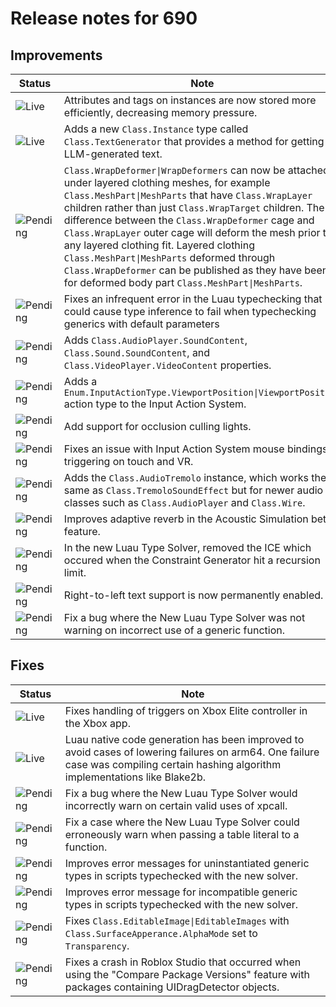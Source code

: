 # Release notes for 690

## Improvements

| Status | Note |
|--------|------|
| ![Live](https://img.shields.io/badge/Live-009E57?style=flat)  | Attributes and tags on instances are now stored more efficiently, decreasing memory pressure. |
| ![Live](https://img.shields.io/badge/Live-009E57?style=flat)  | Adds a new `Class.Instance` type called `Class.TextGenerator` that provides a method for getting LLM-generated text. |
| ![Pending](https://img.shields.io/badge/Pending-DEA517?style=flat)  | `Class.WrapDeformer\|WrapDeformers` can now be attached under layered clothing meshes, for example `Class.MeshPart\|MeshParts` that have `Class.WrapLayer` children rather than just `Class.WrapTarget` children. The difference between the `Class.WrapDeformer` cage and `Class.WrapLayer` outer cage will deform the mesh prior to any layered clothing fit. Layered clothing `Class.MeshPart\|MeshParts` deformed through `Class.WrapDeformer` can be published as they have been for deformed body part `Class.MeshPart\|MeshParts`. |
| ![Pending](https://img.shields.io/badge/Pending-DEA517?style=flat)  | Fixes an infrequent error in the Luau typechecking that could cause type inference to fail when typechecking generics with default parameters |
| ![Pending](https://img.shields.io/badge/Pending-DEA517?style=flat)  | Adds `Class.AudioPlayer.SoundContent`, `Class.Sound.SoundContent`, and `Class.VideoPlayer.VideoContent` properties. |
| ![Pending](https://img.shields.io/badge/Pending-DEA517?style=flat)  | Adds a `Enum.InputActionType.ViewportPosition\|ViewportPosition` action type to the Input Action System. |
| ![Pending](https://img.shields.io/badge/Pending-DEA517?style=flat)  | Add support for occlusion culling lights. |
| ![Pending](https://img.shields.io/badge/Pending-DEA517?style=flat)  | Fixes an issue with Input Action System mouse bindings triggering on touch and VR. |
| ![Pending](https://img.shields.io/badge/Pending-DEA517?style=flat)  | Adds the `Class.AudioTremolo` instance, which works the same as `Class.TremoloSoundEffect` but for newer audio classes such as `Class.AudioPlayer` and `Class.Wire`. |
| ![Pending](https://img.shields.io/badge/Pending-DEA517?style=flat)  | Improves adaptive reverb in the Acoustic Simulation beta feature. |
| ![Pending](https://img.shields.io/badge/Pending-DEA517?style=flat)  | In the new Luau Type Solver, removed the ICE which occured when the Constraint Generator hit a recursion limit. |
| ![Pending](https://img.shields.io/badge/Pending-DEA517?style=flat)  | Right-to-left text support is now permanently enabled. |
| ![Pending](https://img.shields.io/badge/Pending-DEA517?style=flat)  | Fix a bug where the New Luau Type Solver was not warning on incorrect use of a generic function. |
## Fixes

| Status | Note |
|--------|------|
| ![Live](https://img.shields.io/badge/Live-009E57?style=flat)  | Fixes handling of triggers on Xbox Elite controller in the Xbox app. |
| ![Live](https://img.shields.io/badge/Live-009E57?style=flat)  | Luau native code generation has been improved to avoid cases of lowering failures on arm64. One failure case was compiling certain hashing algorithm implementations like Blake2b. |
| ![Pending](https://img.shields.io/badge/Pending-DEA517?style=flat)  | Fix a bug where the New Luau Type Solver would incorrectly warn on certain valid uses of xpcall. |
| ![Pending](https://img.shields.io/badge/Pending-DEA517?style=flat)  | Fix a case where the New Luau Type Solver could erroneously warn when passing a table literal to a function. |
| ![Pending](https://img.shields.io/badge/Pending-DEA517?style=flat)  | Improves error messages for uninstantiated generic types in scripts typechecked with the new solver. |
| ![Pending](https://img.shields.io/badge/Pending-DEA517?style=flat)  | Improves error message for incompatible generic types in scripts typechecked with the new solver. |
| ![Pending](https://img.shields.io/badge/Pending-DEA517?style=flat)  | Fixes `Class.EditableImage\|EditableImages` with `Class.SurfaceApperance.AlphaMode` set to `Transparency`. |
| ![Pending](https://img.shields.io/badge/Pending-DEA517?style=flat)  | Fixes a crash in Roblox Studio that occurred when using the "Compare Package Versions" feature with packages containing UIDragDetector objects. |
